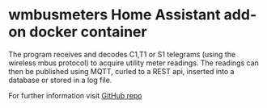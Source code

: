 # wmbusmeters Home Assistant add-on docker container
The program receives and decodes C1,T1 or S1 telegrams
(using the wireless mbus protocol) to acquire
utility meter readings. The readings can then be published using
MQTT, curled to a REST api, inserted into a database or stored in a log file.

For further information visit [GitHub repo](https://github.com/kayl669/wmbusmeters-ha-addon)
